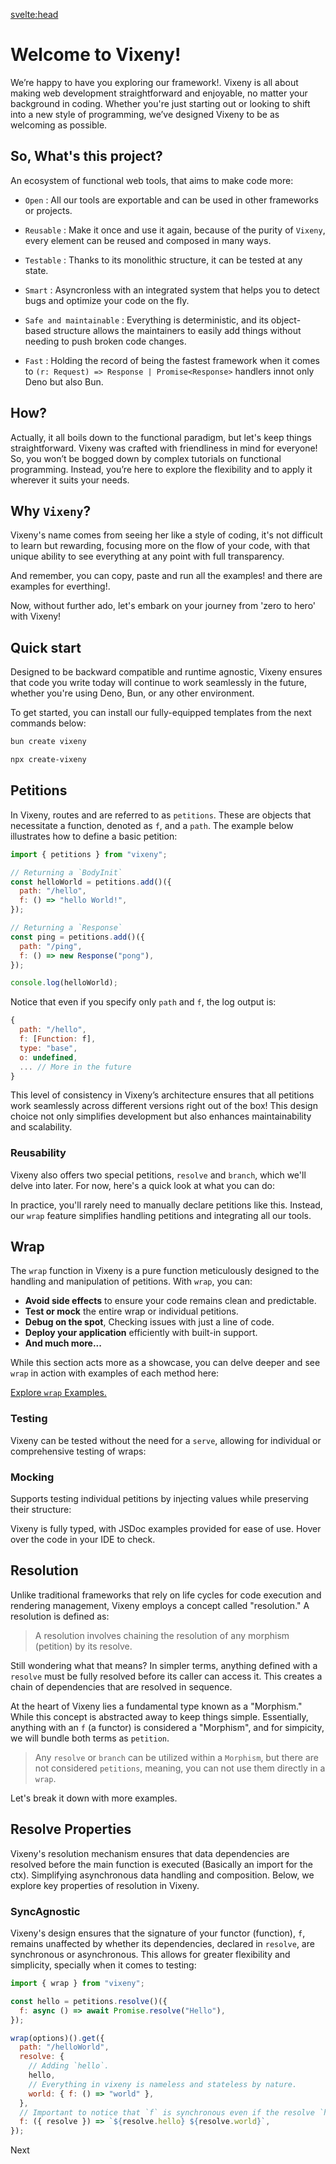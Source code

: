 <script>
  import { Tabs as Tab, TabItem } from 'flowbite-svelte';
    import Tabs from "$lib/components/Tabs.md"
    import Bash from "$lib/components/SmallComponents/Bash.md"
    import example0 from "$lib/examples/intro_core_0.md"
    import example1 from "$lib/examples/intro_core_1.md"
    import example2 from "$lib/examples/intro_core_2.md"
    import example3 from "$lib/examples/intro_core_3.md"
	import example4 from "$lib/examples/intro_core_4.md"
    import FancyLink from '$lib/components/FancyLink.svelte';

    const install = [
        {title: "Bun", component: Bash, details: {runtime: "bun"}},
        {title: "Deno", component: Bash, details: {runtime: "deno"}}
    ]
    const tab0 = [
        {title: "example", component: example0, details: {runtime: "one"}},
        {title: "query validation", component: example0, details: {runtime: "two"}},
    ]

    const tab1 = [
        {title: "example", component: example1, details: {runtime: "main"}},
        {title: "query validation", component: example1, details: {runtime: "setup"}}
    ]

    const tab2 = [
        {title: "main.ts", component: example2, details: {runtime: "main"}},
        {title: "setup.ts", component: example2, details: {runtime: "setup"}}
    ]

    const tab3 = [
        {title: "wrap", component: example3, details: {runtime: "main"}},
        {title: "unit", component: example3, details: {runtime: "setup"}}
    ]

	const tab4 = [
        {title: "lotery", component: example4, details: {runtime: "main"}},
        {title: "weather forecast", component: example4, details: {runtime: "setup"}}
    ]
</script>

<svelte:head>

<title>Quick Start with Vixeny Framework - Installation and Examples</title>
<meta name="description" content="Learn how to quickly start with the Vixeny framework. Find installation guides and code examples for Bun and Deno runtimes." />
<meta name="keywords" content="Vixeny, web development, framework, installation, Bun, Deno, JavaScript, TypeScript, coding examples, petitions, wrap function, functional programming, reusable code" />
<meta name="author" content="Vixeny Team" />
<meta name="viewport" content="width=device-width, initial-scale=1" />
<script src='/prism.mjs'></script>
</svelte:head>

# Welcome to Vixeny!

We’re happy to have you exploring our framework!. Vixeny is all about making web
development straightforward and enjoyable, no matter your background in coding.
Whether you're just starting out or looking to shift into a new style of
programming, we’ve designed Vixeny to be as welcoming as possible.

## So, What's this project?

An ecosystem of functional web tools, that aims to make code more:

- `Open` : All our tools are exportable and can be used in other frameworks or
  projects.

- `Reusable` : Make it once and use it again, because of the purity of `Vixeny`,
  every element can be reused and composed in many ways.

- `Testable` : Thanks to its monolithic structure, it can be tested at any
  state.

- `Smart` : Asyncronless with an integrated system that helps you to detect bugs
  and optimize your code on the fly.

- `Safe and maintainable` : Everything is deterministic, and its object-based
  structure allows the maintainers to easily add things without needing to push
  broken code changes.

- `Fast` : Holding the record of being the fastest framework when it comes to
  `(r: Request) => Response | Promise<Response>` handlers innot only Deno but
  also Bun.

## How?

Actually, it all boils down to the functional paradigm, but let's keep things
straightforward. Vixeny was crafted with friendliness in mind for everyone! So,
you won’t be bogged down by complex tutorials on functional programming.
Instead, you’re here to explore the flexibility and to apply it wherever it
suits your needs.

## Why `Vixeny`?

Vixeny's name comes from seeing her like a style of coding, it's not difficult
to learn but rewarding, focusing more on the flow of your code, with that unique
ability to see everything at any point with full transparency.

And remember, you can copy, paste and run all the examples! and there are
examples for everthing!.

Now, without further ado, let's embark on your journey from 'zero to hero' with
Vixeny!

## Quick start

Designed to be backward compatible and runtime agnostic, Vixeny ensures that
code you write today will continue to work seamlessly in the future, whether
you're using Deno, Bun, or any other environment.

To get started, you can install our fully-equipped templates from the next
commands below:

<Tab defaultClass="tab">
  <TabItem title="bun" open>

```bash
bun create vixeny
```

</TabItem>
  <TabItem title="deno">

```bash
npx create-vixeny
```

</TabItem>
</Tab>

## Petitions

In Vixeny, routes and are referred to as `petitions`. These are objects that
necessitate a function, denoted as `f`, and a `path`. The example below
illustrates how to define a basic petition:

```javascript
import { petitions } from "vixeny";

// Returning a `BodyInit`
const helloWorld = petitions.add()({
  path: "/hello",
  f: () => "hello World!",
});

// Returning a `Response`
const ping = petitions.add()({
  path: "/ping",
  f: () => new Response("pong"),
});

console.log(helloWorld);
```

Notice that even if you specify only `path` and `f`, the log output is:

```javascript
{
  path: "/hello",
  f: [Function: f],
  type: "base",
  o: undefined,
  ... // More in the future
}
```

This level of consistency in Vixeny’s architecture ensures that all petitions
work seamlessly across different versions right out of the box! This design
choice not only simplifies development but also enhances maintainability and
scalability.

### Reusability

Vixeny also offers two special petitions, `resolve` and `branch`, which we'll
delve into later. For now, here's a quick look at what you can do:

<Tabs data={tab0}/>

In practice, you'll rarely need to manually declare petitions like this.
Instead, our `wrap` feature simplifies handling petitions and integrating all
our tools.

## Wrap

The `wrap` function in Vixeny is a pure function meticulously designed to the
handling and manipulation of petitions. With `wrap`, you can:

- **Avoid side effects** to ensure your code remains clean and predictable.
- **Test or mock** the entire wrap or individual petitions.
- **Debug on the spot**, Checking issues with just a line of code.
- **Deploy your application** efficiently with built-in support.
- **And much more...**

<Tabs data={tab1}/>

While this section acts more as a showcase, you can delve deeper and see `wrap`
in action with examples of each method here:

[Explore `wrap` Examples.](/library/wrap/)

### Testing

Vixeny can be tested without the need for a `serve`, allowing for individual or
comprehensive testing of wraps:

<Tabs data={tab3}/>

### Mocking

Supports testing individual petitions by injecting values while preserving their
structure:

<Tabs data={tab4}/>

Vixeny is fully typed, with JSDoc examples provided for ease of use. Hover over
the code in your IDE to check.

## Resolution

Unlike traditional frameworks that rely on life cycles for code execution and
rendering management, Vixeny employs a concept called "resolution." A resolution
is defined as:

> A resolution involves chaining the resolution of any morphism (petition) by
> its resolve.

Still wondering what that means? In simpler terms, anything defined with a
`resolve` must be fully resolved before its caller can access it. This creates a
chain of dependencies that are resolved in sequence.

At the heart of Vixeny lies a fundamental type known as a "Morphism." While this
concept is abstracted away to keep things simple. Essentially, anything with an
`f` (a functor) is considered a "Morphism", and for simpicity, we will bundle
both terms as `petition`.


> Any `resolve` or `branch` can be utilized within a `Morphism`, but there are
> not considered `petitions`, meaning, you can not use them directly in a
> `wrap`.

Let's break it down with more examples.

## Resolve Properties

Vixeny's resolution mechanism ensures that data dependencies are resolved before
the main function is executed (Basically an import for the ctx). Simplifying
asynchronous data handling and composition. Below, we explore key properties of
resolution in Vixeny.


### SyncAgnostic

Vixeny's design ensures that the signature of your functor (function), `f`,
remains unaffected by whether its dependencies, declared in `resolve`, are
synchronous or asynchronous. This allows for greater flexibility and simplicity,
specially when it comes to testing:

```javascript
import { wrap } from "vixeny";

const hello = petitions.resolve()({
  f: async () => await Promise.resolve("Hello"),
});

wrap(options)().get({
  path: "/helloWorld",
  resolve: {
    // Adding `hello`.
    hello,
    // Everything in vixeny is nameless and stateless by nature.
    world: { f: () => "world" },
  },
  // Important to notice that `f` is synchronous even if the resolve `hello` is not.
  f: ({ resolve }) => `${resolve.hello} ${resolve.world}`,
});
```




<FancyLink href="/framework/routing">Next</FancyLink>

